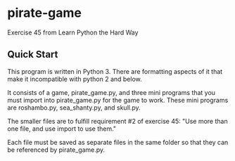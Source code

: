 # pirate-game

Exercise 45 from Learn Python the Hard Way

## Quick Start

This program is written in Python 3. There are formatting aspects of it that make it incompatible with python 2 and below.

It consists of a game, pirate_game.py, and three mini programs that you must import into pirate_game.py for the game to work.
These mini programs are roshambo.py, sea_shanty.py, and skull.py. 

The smaller files are to fulfill requirement #2 of exercise 45:
"Use more than one file, and use import to use them."

Each file must be saved as separate files in the same folder so that they can be referenced by pirate_game.py.

